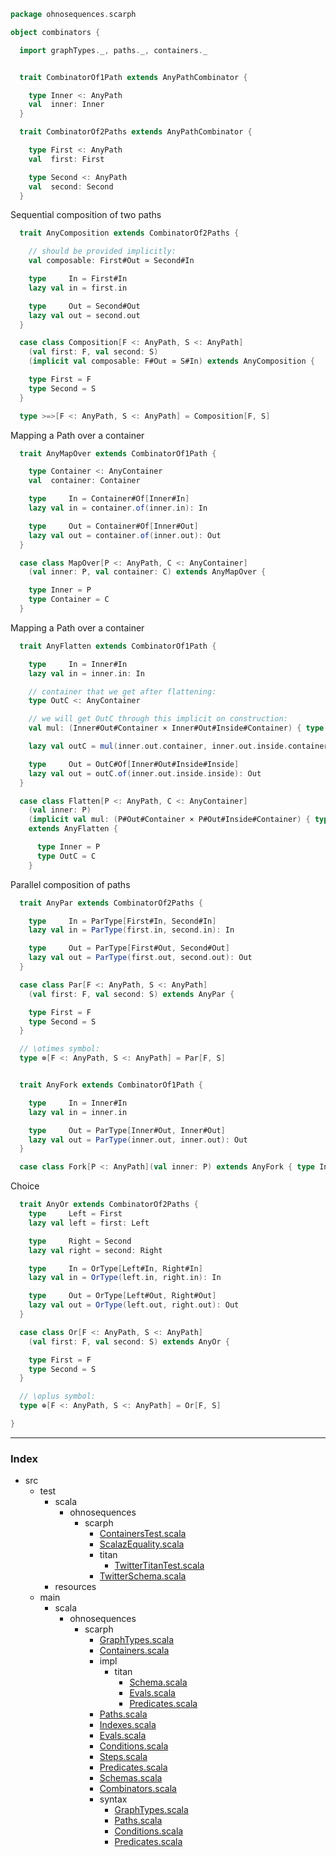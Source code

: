 
```scala
package ohnosequences.scarph

object combinators {

  import graphTypes._, paths._, containers._


  trait CombinatorOf1Path extends AnyPathCombinator {

    type Inner <: AnyPath
    val  inner: Inner
  }

  trait CombinatorOf2Paths extends AnyPathCombinator {

    type First <: AnyPath
    val  first: First

    type Second <: AnyPath
    val  second: Second
  }
```

Sequential composition of two paths

```scala
  trait AnyComposition extends CombinatorOf2Paths {

    // should be provided implicitly:
    val composable: First#Out ≃ Second#In

    type     In = First#In
    lazy val in = first.in

    type     Out = Second#Out
    lazy val out = second.out
  }

  case class Composition[F <: AnyPath, S <: AnyPath]
    (val first: F, val second: S)
    (implicit val composable: F#Out ≃ S#In) extends AnyComposition {

    type First = F
    type Second = S
  }

  type >=>[F <: AnyPath, S <: AnyPath] = Composition[F, S]
```

Mapping a Path over a container

```scala
  trait AnyMapOver extends CombinatorOf1Path {

    type Container <: AnyContainer
    val  container: Container

    type     In = Container#Of[Inner#In]
    lazy val in = container.of(inner.in): In

    type     Out = Container#Of[Inner#Out]
    lazy val out = container.of(inner.out): Out
  }

  case class MapOver[P <: AnyPath, C <: AnyContainer]
    (val inner: P, val container: C) extends AnyMapOver {

    type Inner = P
    type Container = C
  }
```

Mapping a Path over a container

```scala
  trait AnyFlatten extends CombinatorOf1Path {

    type     In = Inner#In
    lazy val in = inner.in: In

    // container that we get after flattening:
    type OutC <: AnyContainer

    // we will get OutC through this implicit on construction:
    val mul: (Inner#Out#Container × Inner#Out#Inside#Container) { type Out = OutC }

    lazy val outC = mul(inner.out.container, inner.out.inside.container): OutC

    type     Out = OutC#Of[Inner#Out#Inside#Inside]
    lazy val out = outC.of(inner.out.inside.inside): Out
  }

  case class Flatten[P <: AnyPath, C <: AnyContainer]
    (val inner: P)
    (implicit val mul: (P#Out#Container × P#Out#Inside#Container) { type Out = C })
    extends AnyFlatten {

      type Inner = P 
      type OutC = C
    }
```

Parallel composition of paths

```scala
  trait AnyPar extends CombinatorOf2Paths {

    type     In = ParType[First#In, Second#In]
    lazy val in = ParType(first.in, second.in): In

    type     Out = ParType[First#Out, Second#Out]
    lazy val out = ParType(first.out, second.out): Out
  }

  case class Par[F <: AnyPath, S <: AnyPath]
    (val first: F, val second: S) extends AnyPar {

    type First = F
    type Second = S
  }

  // \otimes symbol:
  type ⊗[F <: AnyPath, S <: AnyPath] = Par[F, S]


  trait AnyFork extends CombinatorOf1Path {

    type     In = Inner#In
    lazy val in = inner.in

    type     Out = ParType[Inner#Out, Inner#Out]
    lazy val out = ParType(inner.out, inner.out): Out
  }

  case class Fork[P <: AnyPath](val inner: P) extends AnyFork { type Inner = P }
```

Choice

```scala
  trait AnyOr extends CombinatorOf2Paths {
    type     Left = First
    lazy val left = first: Left

    type     Right = Second
    lazy val right = second: Right

    type     In = OrType[Left#In, Right#In]
    lazy val in = OrType(left.in, right.in): In

    type     Out = OrType[Left#Out, Right#Out]
    lazy val out = OrType(left.out, right.out): Out
  }

  case class Or[F <: AnyPath, S <: AnyPath]
    (val first: F, val second: S) extends AnyOr {

    type First = F
    type Second = S
  }

  // \oplus symbol:
  type ⊕[F <: AnyPath, S <: AnyPath] = Or[F, S]

}

```


------

### Index

+ src
  + test
    + scala
      + ohnosequences
        + scarph
          + [ContainersTest.scala][test/scala/ohnosequences/scarph/ContainersTest.scala]
          + [ScalazEquality.scala][test/scala/ohnosequences/scarph/ScalazEquality.scala]
          + titan
            + [TwitterTitanTest.scala][test/scala/ohnosequences/scarph/titan/TwitterTitanTest.scala]
          + [TwitterSchema.scala][test/scala/ohnosequences/scarph/TwitterSchema.scala]
    + resources
  + main
    + scala
      + ohnosequences
        + scarph
          + [GraphTypes.scala][main/scala/ohnosequences/scarph/GraphTypes.scala]
          + [Containers.scala][main/scala/ohnosequences/scarph/Containers.scala]
          + impl
            + titan
              + [Schema.scala][main/scala/ohnosequences/scarph/impl/titan/Schema.scala]
              + [Evals.scala][main/scala/ohnosequences/scarph/impl/titan/Evals.scala]
              + [Predicates.scala][main/scala/ohnosequences/scarph/impl/titan/Predicates.scala]
          + [Paths.scala][main/scala/ohnosequences/scarph/Paths.scala]
          + [Indexes.scala][main/scala/ohnosequences/scarph/Indexes.scala]
          + [Evals.scala][main/scala/ohnosequences/scarph/Evals.scala]
          + [Conditions.scala][main/scala/ohnosequences/scarph/Conditions.scala]
          + [Steps.scala][main/scala/ohnosequences/scarph/Steps.scala]
          + [Predicates.scala][main/scala/ohnosequences/scarph/Predicates.scala]
          + [Schemas.scala][main/scala/ohnosequences/scarph/Schemas.scala]
          + [Combinators.scala][main/scala/ohnosequences/scarph/Combinators.scala]
          + syntax
            + [GraphTypes.scala][main/scala/ohnosequences/scarph/syntax/GraphTypes.scala]
            + [Paths.scala][main/scala/ohnosequences/scarph/syntax/Paths.scala]
            + [Conditions.scala][main/scala/ohnosequences/scarph/syntax/Conditions.scala]
            + [Predicates.scala][main/scala/ohnosequences/scarph/syntax/Predicates.scala]

[test/scala/ohnosequences/scarph/ContainersTest.scala]: ../../../../test/scala/ohnosequences/scarph/ContainersTest.scala.md
[test/scala/ohnosequences/scarph/ScalazEquality.scala]: ../../../../test/scala/ohnosequences/scarph/ScalazEquality.scala.md
[test/scala/ohnosequences/scarph/titan/TwitterTitanTest.scala]: ../../../../test/scala/ohnosequences/scarph/titan/TwitterTitanTest.scala.md
[test/scala/ohnosequences/scarph/TwitterSchema.scala]: ../../../../test/scala/ohnosequences/scarph/TwitterSchema.scala.md
[main/scala/ohnosequences/scarph/GraphTypes.scala]: GraphTypes.scala.md
[main/scala/ohnosequences/scarph/Containers.scala]: Containers.scala.md
[main/scala/ohnosequences/scarph/impl/titan/Schema.scala]: impl/titan/Schema.scala.md
[main/scala/ohnosequences/scarph/impl/titan/Evals.scala]: impl/titan/Evals.scala.md
[main/scala/ohnosequences/scarph/impl/titan/Predicates.scala]: impl/titan/Predicates.scala.md
[main/scala/ohnosequences/scarph/Paths.scala]: Paths.scala.md
[main/scala/ohnosequences/scarph/Indexes.scala]: Indexes.scala.md
[main/scala/ohnosequences/scarph/Evals.scala]: Evals.scala.md
[main/scala/ohnosequences/scarph/Conditions.scala]: Conditions.scala.md
[main/scala/ohnosequences/scarph/Steps.scala]: Steps.scala.md
[main/scala/ohnosequences/scarph/Predicates.scala]: Predicates.scala.md
[main/scala/ohnosequences/scarph/Schemas.scala]: Schemas.scala.md
[main/scala/ohnosequences/scarph/Combinators.scala]: Combinators.scala.md
[main/scala/ohnosequences/scarph/syntax/GraphTypes.scala]: syntax/GraphTypes.scala.md
[main/scala/ohnosequences/scarph/syntax/Paths.scala]: syntax/Paths.scala.md
[main/scala/ohnosequences/scarph/syntax/Conditions.scala]: syntax/Conditions.scala.md
[main/scala/ohnosequences/scarph/syntax/Predicates.scala]: syntax/Predicates.scala.md